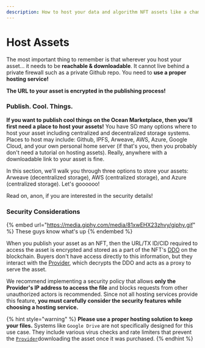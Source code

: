 ```yaml
---
description: How to host your data and algorithm NFT assets like a champ 🏆 😎
---
```


# Host Assets

The most important thing to remember is that wherever you host your asset... it needs to be **reachable & downloadable**. It cannot live behind a private firewall such as a private Github repo. You need to **use a proper hosting service!**&#x20;

**The URL to your asset is encrypted in the publishing process!**

### Publish. Cool. Things.

**If you want to publish cool things on the Ocean Marketplace, then you'll first need a place to host your assets!** You have SO many options where to host your asset including centralized and decentralized storage systems. Places to host may include: Github, IPFS, Arweave, AWS, Azure, Google Cloud, and your own personal home server (if that's you, then you probably don't need a tutorial on hosting assets). Really, anywhere with a downloadable link to your asset is fine.

In this section, we'll walk you through three options to store your assets: Arweave (decentralized storage), AWS (centralized storage), and Azure (centralized storage). Let's goooooo!

Read on, anon, if you are interested in the security details!

### Security Considerations

{% embed url="https://media.giphy.com/media/81xwEHX23zhvy/giphy.gif" %}
These guys know what's up
{% endembed %}

When you publish your asset as an NFT, then the URL/TX ID/CID required to access the asset is encrypted and stored as a part of the NFT's [DDO](../../developers/identifiers.md) on the blockchain. Buyers don't have access directly to this information, but they interact with the [Provider](https://github.com/oceanprotocol/provider#provider), which decrypts the DDO and acts as a proxy to serve the asset.

We recommend implementing a security policy that allows **only the Provider's IP address to access the file** and blocks requests from other unauthorized actors is recommended. Since not all hosting services provide this feature, **you must carefully consider the security features while choosing a hosting service.**

{% hint style="warning" %}
**Please use a proper hosting solution to keep your files.** Systems like `Google Drive` are not specifically designed for this use case. They include various virus checks and rate limiters that prevent the [`Provider`](../../developers/provider/README.md)downloading the asset once it was purchased.
{% endhint %}
